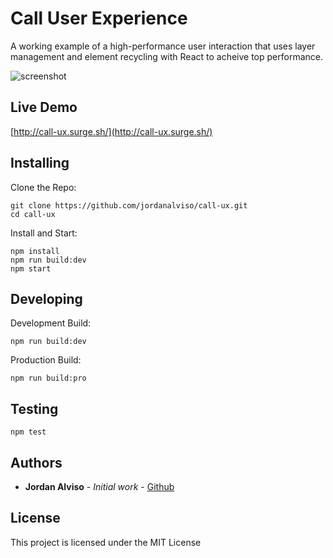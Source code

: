 # Call User Experience

A working example of a high-performance user interaction that uses layer management and element recycling with React to acheive top performance.

![screenshot](https://s3-us-west-2.amazonaws.com/jordanalviso/ux-demo.png)

## Live Demo
[http://call-ux.surge.sh/](http://call-ux.surge.sh/)

## Installing

Clone the Repo:
```
git clone https://github.com/jordanalviso/call-ux.git
cd call-ux
```

Install and Start:
```
npm install
npm run build:dev
npm start
```

## Developing

Development Build:
```
npm run build:dev
```

Production Build:
```
npm run build:pro
```

## Testing

```
npm test
```

## Authors

* **Jordan Alviso** - *Initial work* - [Github](https://github.com/jordanalviso)

## License

This project is licensed under the MIT License
